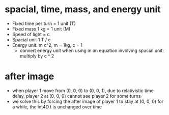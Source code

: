 # spacial, time, mass, and energy unit
* Fixed time per turn = 1 unit (T)
* Fixed mass 1 kg = 1 unit (M)
* Speed of light = c
* Spacial unit 1 T / c
* Energy unit: m c^2, m = 1kg, c = 1
  * convert energy unit when using in an equation involving spacial unit: multiply by c ^ 2
  
# after image
* when player 1 move from (0, 0, 0) to (0, 0, 1), due to relativistic time delay, player 2 at (0, 0, 0) cannot see player 2 for some turns
* we solve this by forcing the after image of player 1 to stay at (0, 0, 0) for a while, the int4D.t is unchanged over time
  